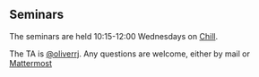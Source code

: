 ## Seminars

The seminars are held 10:15-12:00 Wednesdays on [Chill](https://use.mazemap.com/?campusid=799&sharepoitype=identifier&sharepoi=GA06-3443&config=uio).

The TA is [@oliverrj](personer.uio.no/oliverrj). Any questions are welcome, either by mail or [Mattermost](mm.uio.no)
